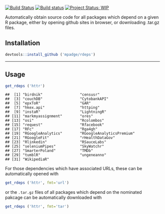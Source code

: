 [![Build Status](https://travis-ci.org/mpadge/rdeps.svg?branch=master)](https://travis-ci.org/mpadge/rdeps) [![Build status](https://ci.appveyor.com/api/projects/status/github/mpadge/rdeps?svg=true)](https://ci.appveyor.com/project/mpadge/rdeps) [![Project Status: WIP](http://www.repostatus.org/badges/0.1.0/wip.svg)](http://www.repostatus.org/#wip)

Automatically obtain source code for all packages which depend on a given R package, either by opening github sites in browser, or downloading .tar.gz files.

Installation
------------

``` r
devtools::install_github ('mpadge/rdeps')
```

------------------------------------------------------------------------

Usage
-----

``` r
get_rdeps ('httr')
```

    ##  [1] "birdnik"                 "censusr"                
    ##  [3] "couchDB"                 "CytobankAPI"            
    ##  [5] "epxToR"                  "GAR"                    
    ##  [7] "hkex.api"                "httping"                
    ##  [9] "instaR"                  "LightningR"             
    ## [11] "markmyassignment"        "ores"                   
    ## [13] "osi"                     "Rcolombos"              
    ## [15] "request"                 "Rfacebook"              
    ## [17] "RFc"                     "Rga4gh"                 
    ## [19] "RGoogleAnalytics"        "RGoogleAnalyticsPremium"
    ## [21] "RGoogleFit"              "rHealthDataGov"         
    ## [23] "Rlinkedin"               "RSauceLabs"             
    ## [25] "seleniumPipes"           "SkyWatchr"              
    ## [27] "SmarterPoland"           "TMDb"                   
    ## [29] "tumblR"                  "ungeneanno"             
    ## [31] "WikipediaR"

For those dependencies which have associated URLs, these can be automatically opened with

``` r
get_rdeps ('httr', fmt='url')
```

or the `.tar.gz` files of all packages which depend on the nominated pakcage can be automatically downloaded with

``` r
get_rdeps ('httr', fmt='tar')
```
